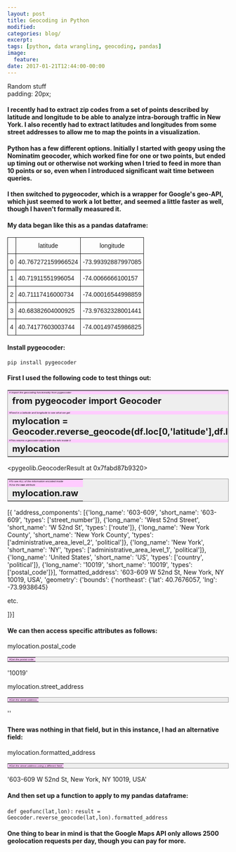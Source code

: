 ```yaml
---
layout: post
title: Geocoding in Python
modified:
categories: blog/
excerpt:
tags: [python, data wrangling, geocoding, pandas]
image:
  feature:
date: 2017-01-21T12:44:00-00:00
---
```


Random stuff  
padding: 20px;

<style>
  .mytable 
  {
  background-color: #eee;
  border: 1px solid #999;
  display: block;
  }
  .mytable .comment {
    padding-right: 30px
    padding-top: 20px;
    background-color: #ffccff;
    font-family: Arial,Courier,sans-serif;
    font-style: italic;
    font-color: yellow;
    font-size: 6; }
  .mytable .code {
    padding-right: 10px 
    font-family:Consolas,Monaco,Liberation Mono,DejaVu Sans Mono,Bitstream Vera Sans Mono;
    font-weight: bold;
    font-color: black;
    font-size: 20; }
</style>


#### I recently had to extract zip codes from a set of points described by latitude and longitude to be able to analyze intra-borough traffic in New York. I also recently had to extract latitudes and longitudes from some street addresses to allow me to map the points in a visualization.


#### Python has a few different options. Initially I started with geopy using the Nominatim geocoder, which worked fine for one or two points, but ended up timing out or otherwise not working when I tried to feed in more than 10 points or so, even when I introduced significant wait time between queries.

#### I then switched to pygeocoder, which is a wrapper for Google's geo-API, which just seemed to work a lot better, and seemed a little faster as well, though I haven't formally measured it.

#### My data began like this as a pandas dataframe:

<style type="text/css">
.tg  {border-collapse:collapse;border-spacing:0;}
.tg td{font-family:Arial, sans-serif;font-size:14px;padding:10px 5px;border-style:solid;border-width:1px;overflow:hidden;word-break:normal;}
.tg th{font-family:Arial, sans-serif;font-size:14px;font-weight:normal;padding:10px 5px;border-style:solid;border-width:1px;overflow:hidden;word-break:normal;}
.tg .tg-yw4l{vertical-align:top}
</style>
<table class="tg">
  <tr>
    <th class="tg-yw4l"></th>
    <th class="tg-yw4l">latitude</th>
    <th class="tg-yw4l">longitude</th>
  </tr>
  <tr>
    <td class="tg-yw4l">0</td>
    <td class="tg-yw4l">40.767272159966524</td>
    <td class="tg-yw4l">-73.99392887997085</td>
  </tr>
  <tr>
    <td class="tg-yw4l">1</td>
    <td class="tg-yw4l">40.71911551996054</td>
    <td class="tg-yw4l">-74.0066666100157</td>
  </tr>
  <tr>
    <td class="tg-yw4l">2</td>
    <td class="tg-yw4l">40.71117416000734</td>
    <td class="tg-yw4l">-74.00016544998859</td>
  </tr>
  <tr>
    <td class="tg-yw4l">3</td>
    <td class="tg-yw4l">40.68382604000925</td>
    <td class="tg-yw4l">-73.97632328001441</td>
  </tr>
  <tr>
    <td class="tg-yw4l">4</td>
    <td class="tg-yw4l">40.74177603003744</td>
    <td class="tg-yw4l">-74.00149745986825</td>
  </tr>
</table>

#### Install pygeocoder:

`pip install pygeocoder`

#### First I used the following code to test things out:

<table class="mytable">
<tr> <td class="comment"># Import the geocoding functionality from pygeocoder</td> </tr>
<tr> <td class="code">from pygeocoder import Geocoder</td> </tr>
<tr><td></td></tr>
<tr> <td class="comment">#Feed in a latitude and longitude to see what we get</td> </tr>
<tr><td class="code">mylocation = Geocoder.reverse_geocode(df.loc[0,'latitude'],df.loc[0,'longitude']</td></tr>
<tr></tr>
<tr> <td class="comment">#This returns a geocoder object with the info inside it</td> </tr>
<tr> <td class="code">mylocation</td> </tr>
</table>

<pygeolib.GeocoderResult at 0x7fabd87b9320>

<table class="mytable">
<tr> <td class="comment">#To see ALL of the information encoded inside</td> </tr>
<tr> <td class="comment">#Use the <strong>raw</strong> attribute</td> </tr>
<tr> <td class="code">mylocation.raw</td> </tr>
</table>

[{
    'address_components': [{'long_name': '603-609',
    'short_name': '603-609',
    'types': ['street_number']},
   {'long_name': 'West 52nd Street',
    'short_name': 'W 52nd St',
    'types': ['route']},
   {'long_name': 'New York County',
    'short_name': 'New York County',
    'types': ['administrative_area_level_2', 'political']},
   {'long_name': 'New York',
    'short_name': 'NY',
    'types': ['administrative_area_level_1', 'political']},
   {'long_name': 'United States',
    'short_name': 'US',
    'types': ['country', 'political']},
   {'long_name': '10019', 'short_name': '10019', 'types': ['postal_code']}],
  'formatted_address': '603-609 W 52nd St, New York, NY 10019, USA',
  'geometry': {'bounds': {'northeast': {'lat': 40.7676057, 'lng': -73.9938645}
  
  etc.
  
  ]}]

#### We can then access specific attributes as follows:

<table class="mytable">
<tr> <td class="comment">#Get the postal code:</td> </tr>
<tr>mylocation.postal_code</tr>
</table>

'10019'

<table class="mytable">
<tr> <td class="comment">#Get the street address:</td> </tr>
<tr>mylocation.street_address</tr>
</table>

''

#### There was nothing in that field, but in this instance, I had an alternative field:

<table class="mytable">
<tr> <td class="comment">#Get the street address using a different field:</td> </tr>
<tr>mylocation.formatted_address</tr>
</table>

'603-609 W 52nd St, New York, NY 10019, USA'

#### And then set up a function to apply to my pandas dataframe:

`def geofunc(lat,lon):`
    `result = Geocoder.reverse_geocode(lat,lon).formatted_address`



#### One thing to bear in mind is that the Google Maps API only allows 2500 geolocation requests per day, though you can pay for more.